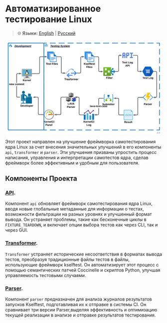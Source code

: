 # Автоматизированное тестирование Linux

> 🌐 **Языки:** [English](./README.md) | [Русский](./README_ru.md)

![framework](./framework.png) 

Этот проект направлен на улучшение фреймворка самотестирования ядра Linux за счет внесения значительных улучшений в его компоненты `api`, `transformer` и `parser`. Эти улучшения призваны упростить процесс написания, управления и интерпретации самотестов ядра, сделав фреймворк более эффективным и удобным для пользователя.

## Компоненты Проекта

### [API](./api/README_ru.md).

Компонент `api` обновляет фреймворк самотестирования ядра Linux, вводя новые глобальные метаданные для информации о тестах, возможности фильтрации на разных уровнях и улучшенный формат вывода. Он устраняет проблемы, такие как бесконечные циклы в `FIXTURE_TEARDOWN`, и включает опции выбора тестов как через CLI, так и через GUI.

### [Transformer](./transformer/README_ru.md).

`Transformer` устраняет исторические несоответствия в форматах вывода тестов, преобразуя традиционные файлы тестов в файлы, использующие фреймворк kselftest. Он автоматизирует этот процесс с помощью семантических патчей Coccinelle и скриптов Python, улучшая управляемость тестовыми случаями.

### [Parser](./parser/README_ru.md).

Компонент `parser` предназначен для анализа журналов результатов запусков Kselftest, подготавливая их к отправке в системы CI. Он сравнивает три версии Parser,выделяя эффективность и оптимизацию текущей реализации в анализе и отправке результатов тестирования.
